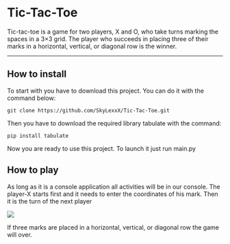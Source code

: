 # Tic-Tac-Toe

  Tic-tac-toe is a game for two players, X and O, who take turns marking the spaces in a 3×3 grid. The player who succeeds in placing three   of their marks in a horizontal, vertical, or diagonal row is the winner.

---

## How to install

To start with you have to download this project. You can do it with the command below:

```git clone https://github.com/SkyLexxX/Tic-Tac-Toe.git```

Then you have to download the required library tabulate with the command:

```pip install tabulate```

Now you are ready to use this project. To launch it just run main.py

## How to play

As long as it is a console application all activities will be in our console. The player-X starts first and it needs to enter the coordinates of his mark. Then it is the turn of the next player

![](images/tic.png)

If three marks are placed in a horizontal, vertical, or diagonal row the game will over.
